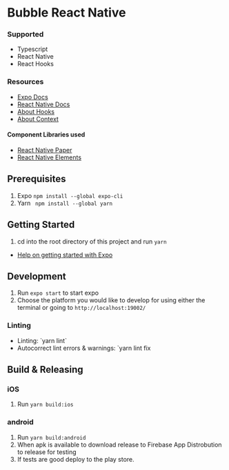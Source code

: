 # Bubble React Native

### Supported

- Typescript
- React Native
- React Hooks

### Resources
- [Expo Docs](https://docs.expo.dev/)
- [React Native Docs](https://reactnative.dev/docs/getting-started)
- [About Hooks](https://reactjs.org/docs/hooks-intro.html)
- [About Context](https://reactjs.org/docs/context.html)
#### Component Libraries used 
- [React Native Paper](https://callstack.github.io/react-native-paper/)
- [React Native Elements](https://reactnativeelements.com/docs/)

## Prerequisites
1. Expo `npm install --global expo-cli`
2. Yarn ` npm install --global yarn`

## Getting Started
1. cd into the root directory of this project and run `yarn`
- [Help on getting started with Expo](https://docs.expo.dev/get-started/installation/)

## Development

1. Run `expo start` to start expo 
2. Choose the platform you would like to develop for using either the terminal or going to `http://localhost:19002/`

### Linting
<ul>
    <li>Linting: `yarn lint`  </li>
    <li>Autocorrect lint errors & warnings: `yarn lint fix</li>
</ul>

## Build & Releasing
### iOS
1. Run `yarn build:ios`
### android
1. Run `yarn build:android`
2. When apk is available to download release to Firebase App Distrobution to release for testing
3. If tests are good deploy to the play store. 


